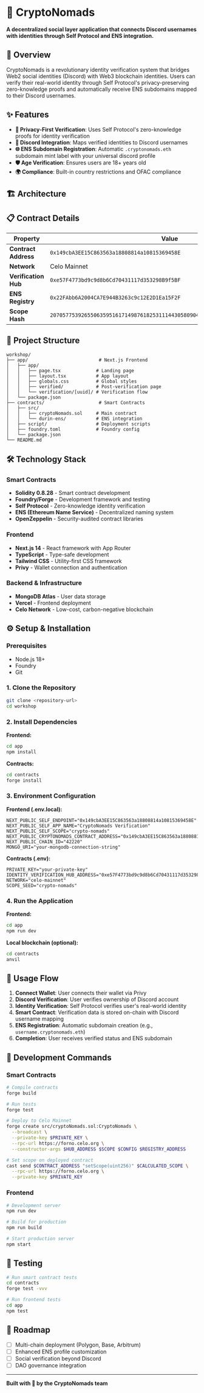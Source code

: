 # 🌟 CryptoNomads

**A decentralized social layer application  that connects Discord usernames with identities through Self Protocol and ENS integration.**
## 🚀 Overview

CryptoNomads is a revolutionary identity verification system that bridges Web2 social identities (Discord) with Web3 blockchain identities. Users can verify their real-world identity through Self Protocol's privacy-preserving zero-knowledge proofs and automatically receive ENS subdomains mapped to their Discord usernames.

## ✨ Features

- **🔐 Privacy-First Verification**: Uses Self Protocol's zero-knowledge proofs for identity verification
- **👤 Discord Integration**: Maps verified identities to Discord usernames
- **🌐 ENS Subdomain Registration**: Automatic `.cryptonomads.eth` subdomain mint label with your universal discord profile
- **🛡️ Age Verification**: Ensures users are 18+ years old
- **🌍 Compliance**: Built-in country restrictions and OFAC compliance

## 🏗️ Architecture


## 📋 Contract Details

| Property | Value |
|----------|-------|
| **Contract Address** | `0x149cbA3EE15C863563a18808814a10815369458E` |
| **Network** | Celo Mainnet |
| **Verification Hub** | `0xe57F4773bd9c9d8b6Cd70431117d353298B9f5BF` |
| **ENS Registry** | `0x22FAbb6A2004CA7E944B3263c9c12E2D1Ea15F2F` |
| **Scope Hash** | `20705775392655063595161714987618253111443058090425597648011351146636338285671` |

## 📁 Project Structure

```
workshop/
├── app/                          # Next.js Frontend
│   ├── app/
│   │   ├── page.tsx             # Landing page
│   │   ├── layout.tsx           # App layout
│   │   ├── globals.css          # Global styles
│   │   ├── verified/            # Post-verification page
│   │   └── verification/[uuid]/ # Verification flow
│   └── package.json
├── contracts/                    # Smart Contracts
│   ├── src/
│   │   ├── cryptoNomads.sol     # Main contract
│   │   └── durin-ens/           # ENS integration
│   ├── script/                  # Deployment scripts
│   ├── foundry.toml             # Foundry config
│   └── package.json
└── README.md
```

## 🛠️ Technology Stack

### Smart Contracts
- **Solidity 0.8.28** - Smart contract development
- **Foundry/Forge** - Development framework and testing
- **Self Protocol** - Zero-knowledge identity verification
- **ENS (Ethereum Name Service)** - Decentralized naming system
- **OpenZeppelin** - Security-audited contract libraries

### Frontend
- **Next.js 14** - React framework with App Router
- **TypeScript** - Type-safe development
- **Tailwind CSS** - Utility-first CSS framework
- **Privy** - Wallet connection and authentication

### Backend & Infrastructure
- **MongoDB Atlas** - User data storage
- **Vercel** - Frontend deployment
- **Celo Network** - Low-cost, carbon-negative blockchain

## ⚙️ Setup & Installation

### Prerequisites
- Node.js 18+
- Foundry
- Git

### 1. Clone the Repository
```bash
git clone <repository-url>
cd workshop
```

### 2. Install Dependencies

**Frontend:**
```bash
cd app
npm install
```

**Contracts:**
```bash
cd contracts
forge install
```

### 3. Environment Configuration

**Frontend (.env.local):**
```env
NEXT_PUBLIC_SELF_ENDPOINT="0x149cbA3EE15C863563a18808814a10815369458E"
NEXT_PUBLIC_SELF_APP_NAME="CryptoNomads Verification"
NEXT_PUBLIC_SELF_SCOPE="crypto-nomads"
NEXT_PUBLIC_CRYPTONOMADS_CONTRACT_ADDRESS="0x149cbA3EE15C863563a18808814a10815369458E"
NEXT_PUBLIC_CHAIN_ID="42220"
MONGO_URI="your-mongodb-connection-string"
```

**Contracts (.env):**
```env
PRIVATE_KEY="your-private-key"
IDENTITY_VERIFICATION_HUB_ADDRESS="0xe57F4773bd9c9d8b6Cd70431117d353298B9f5BF"
NETWORK="celo-mainnet"
SCOPE_SEED="crypto-nomads"
```

### 4. Run the Application

**Frontend:**
```bash
cd app
npm run dev
```

**Local blockchain (optional):**
```bash
cd contracts
anvil
```

## 🚦 Usage Flow

1. **Connect Wallet**: User connects their wallet via Privy
2. **Discord Verification**: User verifies ownership of Discord account
3. **Identity Verification**: Self Protocol verifies user's real-world identity
4. **Smart Contract**: Verification data is stored on-chain with Discord username mapping
5. **ENS Registration**: Automatic subdomain creation (e.g., `username.cryptonomads.eth`)
6. **Completion**: User receives verified status and ENS subdomain

## 🔧 Development Commands

### Smart Contracts
```bash
# Compile contracts
forge build

# Run tests
forge test

# Deploy to Celo Mainnet
forge create src/cryptoNomads.sol:CryptoNomads \
  --broadcast \
  --private-key $PRIVATE_KEY \
  --rpc-url https://forno.celo.org \
  --constructor-args $HUB_ADDRESS $SCOPE $CONFIG $REGISTRY_ADDRESS

# Set scope on deployed contract
cast send $CONTRACT_ADDRESS "setScope(uint256)" $CALCULATED_SCOPE \
  --rpc-url https://forno.celo.org \
  --private-key $PRIVATE_KEY
```

### Frontend
```bash
# Development server
npm run dev

# Build for production
npm run build

# Start production server
npm start
```

## 🧪 Testing

```bash
# Run smart contract tests
cd contracts
forge test -vvv

# Run frontend tests
cd app
npm test
```


## 🎯 Roadmap

- [ ] Multi-chain deployment (Polygon, Base, Arbitrum)
- [ ] Enhanced ENS profile customization
- [ ] Social verification beyond Discord
- [ ] DAO governance integration

---

**Built with 💜 by the CryptoNomads team**
